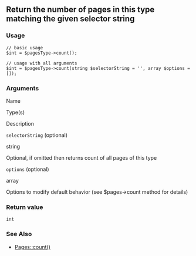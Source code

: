 Return the number of pages in this type matching the given selector string
--------------------------------------------------------------------------

### Usage

    // basic usage
    $int = $pagesType->count();
    
    // usage with all arguments
    $int = $pagesType->count(string $selectorString = '', array $options = []);

### Arguments

Name

Type(s)

Description

`selectorString` (optional)

string

Optional, if omitted then returns count of all pages of this type

`options` (optional)

array

Options to modify default behavior (see $pages->count method for details)

### Return value

`int`

### See Also

*   [Pages::count()](/api/ref/pages/count/)

